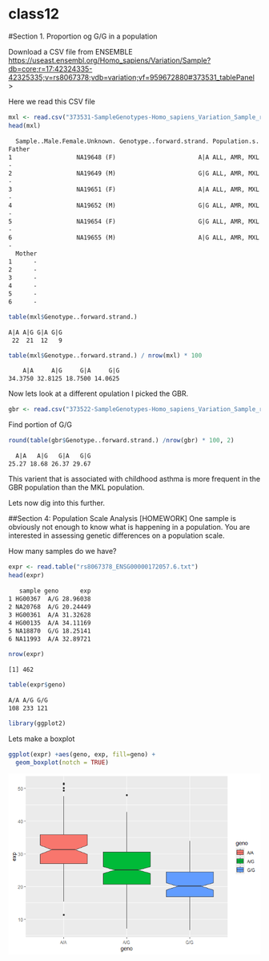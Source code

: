 # class12


\#Section 1. Proportion og G/G in a population

Download a CSV file from ENSEMBLE
https://useast.ensembl.org/Homo_sapiens/Variation/Sample?db=core;r=17:42324335-42325335;v=rs8067378;vdb=variation;vf=959672880#373531_tablePanel
\>

Here we read this CSV file

``` r
mxl <- read.csv("373531-SampleGenotypes-Homo_sapiens_Variation_Sample_rs8067378.csv")
head(mxl)
```

      Sample..Male.Female.Unknown. Genotype..forward.strand. Population.s. Father
    1                  NA19648 (F)                       A|A ALL, AMR, MXL      -
    2                  NA19649 (M)                       G|G ALL, AMR, MXL      -
    3                  NA19651 (F)                       A|A ALL, AMR, MXL      -
    4                  NA19652 (M)                       G|G ALL, AMR, MXL      -
    5                  NA19654 (F)                       G|G ALL, AMR, MXL      -
    6                  NA19655 (M)                       A|G ALL, AMR, MXL      -
      Mother
    1      -
    2      -
    3      -
    4      -
    5      -
    6      -

``` r
table(mxl$Genotype..forward.strand.)
```


    A|A A|G G|A G|G 
     22  21  12   9 

``` r
table(mxl$Genotype..forward.strand.) / nrow(mxl) * 100
```


        A|A     A|G     G|A     G|G 
    34.3750 32.8125 18.7500 14.0625 

Now lets look at a different opulation I picked the GBR.

``` r
gbr <- read.csv("373522-SampleGenotypes-Homo_sapiens_Variation_Sample_rs8067378.csv")
```

Find portion of G/G

``` r
round(table(gbr$Genotype..forward.strand.) /nrow(gbr) * 100, 2)
```


      A|A   A|G   G|A   G|G 
    25.27 18.68 26.37 29.67 

This varient that is associated with childhood asthma is more frequent
in the GBR population than the MKL population.

Lets now dig into this further.

\##Section 4: Population Scale Analysis \[HOMEWORK\] One sample is
obviously not enough to know what is happening in a population. You are
interested in assessing genetic differences on a population scale.

How many samples do we have?

``` r
expr <- read.table("rs8067378_ENSG00000172057.6.txt")
head(expr)
```

       sample geno      exp
    1 HG00367  A/G 28.96038
    2 NA20768  A/G 20.24449
    3 HG00361  A/A 31.32628
    4 HG00135  A/A 34.11169
    5 NA18870  G/G 18.25141
    6 NA11993  A/A 32.89721

``` r
nrow(expr)
```

    [1] 462

``` r
table(expr$geno)
```


    A/A A/G G/G 
    108 233 121 

``` r
library(ggplot2)
```

Lets make a boxplot

``` r
ggplot(expr) +aes(geno, exp, fill=geno) +
  geom_boxplot(notch = TRUE)
```

![](class12_files/figure-commonmark/unnamed-chunk-10-1.png)
